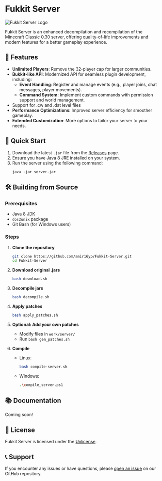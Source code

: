 # Fukkit Server

![Fukkit Server Logo](https://github.com/user-attachments/assets/5d3d4d32-d588-4d05-b901-c28d328999f9)

Fukkit Server is an enhanced decompilation and recompilation of the Minecraft Classic 0.30 server, offering quality-of-life improvements and modern features for a better gameplay experience.

## 🌟 Features

- **Unlimited Players**: Remove the 32-player cap for larger communities.
- **Bukkit-like API**: Modernized API for seamless plugin development, including:
  - **Event Handling**: Register and manage events (e.g., player joins, chat messages, player movements).
  - **Command System**: Implement custom commands with permission support and world management.
- Support for .cw and .dat level files
- **Performance Optimizations**: Improved server efficiency for smoother gameplay.
- **Extended Customization**: More options to tailor your server to your needs.

## 🚀 Quick Start

1. Download the latest `.jar` file from the [Releases](https://github.com/amir16yp/Fukkit-Server/releases) page.
2. Ensure you have Java 8 JRE installed on your system.
3. Run the server using the following command:
   ```
   java -jar server.jar
   ```

## 🛠️ Building from Source

### Prerequisites

- Java 8 JDK
- `dos2unix` package
- Git Bash (for Windows users)

### Steps

1. **Clone the repository**
   ```sh
   git clone https://github.com/amir16yp/Fukkit-Server.git
   cd Fukkit-Server
   ```

2. **Download original .jars**
   ```sh
   bash download.sh
   ```

3. **Decompile jars**
   ```sh
   bash decompile.sh
   ```

4. **Apply patches**
   ```sh
   bash apply_patches.sh
   ```

5. **Optional: Add your own patches**
   - Modify files in `work/server/`
   - Run `bash gen_patches.sh`

6. **Compile**
   - Linux:
     ```sh
     bash compile-server.sh
     ```
   - Windows:
     ```sh
     .\compile_server.ps1
     ```

## 📚 Documentation

Coming soon!

## 📄 License

Fukkit Server is licensed under the [Unlicense](LICENSE).

## 📞 Support

If you encounter any issues or have questions, please [open an issue](https://github.com/amir16yp/Fukkit-Server/issues) on our GitHub repository.




